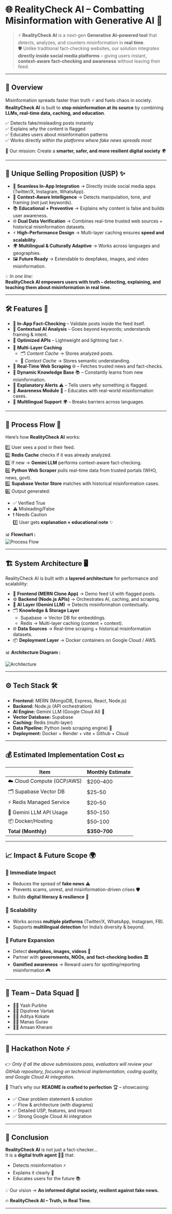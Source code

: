 # 🌐 RealityCheck AI – Combatting Misinformation with Generative AI 🤖

> ⚡ **RealityCheck AI** is a next-gen **Generative AI–powered tool** that detects, analyzes, and counters misinformation in **real time**.  
> 🛡️ Unlike traditional fact-checking websites, our solution integrates **directly inside social media platforms** – giving users instant, **context-aware fact-checking and awareness** without leaving their feed.

---

## 📌 Overview  

Misinformation spreads faster than truth ⚡ and fuels chaos in society.  
**RealityCheck AI** is built to **stop misinformation at its source** by combining **LLMs, real-time data, caching, and education**.  

✅ Detects fake/misleading posts instantly  
✅ Explains *why* the content is flagged  
✅ Educates users about misinformation patterns  
✅ Works directly *within the platforms where fake news spreads most*  

🎯 Our mission: Create a **smarter, safer, and more resilient digital society** 🌍  

---

## 🌟 Unique Selling Proposition (USP) ✨  

- 🔗 **Seamless In-App Integration** → Directly inside social media apps (Twitter/X, Instagram, WhatsApp).  
- 🧠 **Context-Aware Intelligence** → Detects manipulation, tone, and framing (not just keywords).  
- 📚 **Educational + Preventive** → Explains why content is false and builds user awareness.  
- 🌐 **Dual Data Verification** → Combines real-time trusted web sources + historical misinformation datasets.  
- ⚡ **High-Performance Design** → Multi-layer caching ensures **speed and scalability**.  
- 🌍 **Multilingual & Culturally Adaptive** → Works across languages and geographies.  
- 🖼️ **Future Ready** → Extendable to deepfakes, images, and video misinformation.  

💡 *In one line:*  
**RealityCheck AI empowers users with truth – detecting, explaining, and teaching them about misinformation in real time.**

---

## 🛠️ Features 🚀  

- 🔹 **In-App Fact-Checking** – Validate posts inside the feed itself.  
- 🔹 **Contextual AI Analysis** – Goes beyond keywords; understands framing & intent.  
- 🔹 **Optimized APIs** – Lightweight and lightning fast ⚡.  
- 🔹 **Multi-Layer Caching**  
  - 🗂️ *Content Cache* → Stores analyzed posts.  
  - 🧩 *Context Cache* → Stores semantic understanding.  
- 🔹 **Real-Time Web Scraping** 🌐 – Fetches trusted news and fact-checks.  
- 🔹 **Dynamic Knowledge Base** 📚 – Constantly learns from new misinformation.  
- 🔹 **Explanatory Alerts** ⚠️ – Tells users *why* something is flagged.  
- 🔹 **Awareness Module** 🧠 – Educates with real-world misinformation cases.  
- 🔹 **Multilingual Support** 🌍 – Breaks barriers across languages.  

---

## 🔄 Process Flow 🔁  

Here’s how **RealityCheck AI** works:  

1️⃣ User sees a post in their feed.  
2️⃣ **Redis Cache** checks if it was already analyzed.  
3️⃣ If new → **Gemini LLM** performs context-aware fact-checking.  
4️⃣ **Python Web Scraper** pulls real-time data from trusted portals (WHO, news, govt).  
5️⃣ **Supabase Vector Store** matches with historical misinformation cases.  
6️⃣ Output generated:  
   - ✅ Verified True  
   - ⚠️ Misleading/False  
   - ❗ Needs Caution  
7️⃣ User gets **explanation + educational note** ✨  

📊 **Flowchart :**  
![Process Flow](Assets/Flowchart.gif)  

---

## 🏗️ System Architecture 🖥️  

RealityCheck AI is built with a **layered architecture** for performance and scalability:  

- 🎨 **Frontend (MERN Clone App)** → Demo feed UI with flagged posts.  
- ⚙️ **Backend (Node.js APIs)** → Orchestrates AI, caching, and scraping.  
- 🧠 **AI Layer (Gemini LLM)** → Detects misinformation contextually.  
- 🗂️ **Knowledge & Storage Layer**  
  - Supabase → Vector DB for embeddings.  
  - Redis → Multi-layer caching (content + context).  
- 🌐 **Data Sources** → Real-time scraping + historical misinformation datasets.  
- 📦 **Deployment Layer** → Docker containers on Google Cloud / AWS.  

📊 **Architecture Diagram :**  

![Architecture](Assets\Architecture.gif)  

---

## ⚙️ Tech Stack 🛠️  

- **Frontend:** MERN (MongoDB, Express, React, Node.js)  
- **Backend:** Node.js (API orchestration)  
- **AI Engine:** Gemini LLM (Google Cloud AI) 🤖  
- **Vector Database:** Supabase  
- **Caching:** Redis (multi-layer)  
- **Data Pipeline:** Python (web scraping engine) 🐍  
- **Deployment:** Docker + Render + vite + Github + Cloud  

---

## 💰 Estimated Implementation Cost 💵  

| Item                         | Monthly Estimate |
|-------------------------------|------------------|
| ☁️ Cloud Compute (GCP/AWS)    | $200–400         |
| 🗂️ Supabase Vector DB         | $25–50           |
| ⚡ Redis Managed Service      | $20–50           |
| 🤖 Gemini LLM API Usage       | $50–150          |
| 📦 Docker/Hosting             | $50–100          |
| **Total (Monthly)**           | **$350–700**     |

---

## 📈 Impact & Future Scope 🌍  

### 🌟 Immediate Impact  
- Reduces the spread of **fake news** ⚠️  
- Prevents scams, unrest, and misinformation-driven crises 🛡️  
- Builds **digital literacy & resilience** 🧠  

### 🚀 Scalability  
- Works across **multiple platforms** (Twitter/X, WhatsApp, Instagram, FB).  
- Supports **multilingual detection** for India’s diversity & beyond.  

### 🔮 Future Expansion  
- Detect **deepfakes, images, videos** 🎥  
- Partner with **governments, NGOs, and fact-checking bodies** 🏛️  
- **Gamified awareness** → Reward users for spotting/reporting misinformation 🎮  

---

## 👥 Team – Data Squad 💪  

- 🧑‍💻 Yash Purbhe  
- 👩‍💻 Dipshree Vartak  
- 👨‍💻 Aditya Kokate  
- 👨‍💻 Manas Gurav  
- 👨‍💻 Amaan Kherani  

---

## 🙌 Hackathon Note ⚡  

👉 *Only if all the above submissions pass, evaluators will review your GitHub repository, focusing on technical implementation, coding quality, and Google Cloud AI integration.*  

💯 That’s why our **README is crafted to perfection** 🏆 – showcasing:  
- ✅ Clear problem statement & solution  
- ✅ Flow & architecture (with diagrams)  
- ✅ Detailed USP, features, and impact  
- ✅ Strong Google Cloud AI integration  

---

## 🚀 Conclusion  

**RealityCheck AI** is not just a fact-checker…  
It is a **digital truth agent** 🕵️‍♂️ that:  
- Detects misinformation ⚡  
- Explains it clearly 📢  
- Educates users for the future 📚  

💡 Our vision → **An informed digital society, resilient against fake news.**  

🔥 **RealityCheck AI – Truth, in Real Time.**  

---
